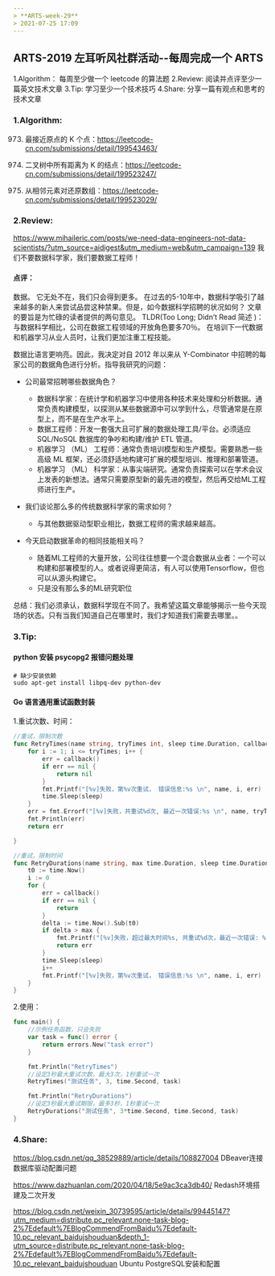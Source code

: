 ```yaml
---
> **ARTS-week-29**
> 2021-07-25 17:09
---
```



## ARTS-2019 左耳听风社群活动--每周完成一个 ARTS
1.Algorithm： 每周至少做一个 leetcode 的算法题
2.Review: 阅读并点评至少一篇英文技术文章
3.Tip: 学习至少一个技术技巧
4.Share: 分享一篇有观点和思考的技术文章

### 1.Algorithm:

973. 最接近原点的 K 个点：https://leetcode-cn.com/submissions/detail/199543463/

863. 二叉树中所有距离为 K 的结点：https://leetcode-cn.com/submissions/detail/199523247/

1743. 从相邻元素对还原数组：https://leetcode-cn.com/submissions/detail/199523029/

### 2.Review:

https://www.mihaileric.com/posts/we-need-data-engineers-not-data-scientists/?utm_source=aidigest&utm_medium=web&utm_campaign=139
我们不要数据科学家，我们要数据工程师！

#### 点评：

数据。 它无处不在，我们只会得到更多。 在过去的5-10年中，数据科学吸引了越来越多的新人来尝试品尝这种禁果。但是，如今数据科学招聘的状况如何？ 文章的要旨是为忙碌的读者提供的两句意见。 TLDR(Too Long; Didn’t Read  简述 )：与数据科学相比，公司在数据工程领域的开放角色要多70％。 在培训下一代数据和机器学习从业人员时，让我们更加注重工程技能。

数据比语言更响亮。因此，我决定对自 2012 年以来从 Y-Combinator 中招聘的每家公司的数据角色进行分析。指导我研究的问题：
- 公司最常招聘哪些数据角色？
  - 数据科学家：在统计学和机器学习中使用各种技术来处理和分析数据。通常负责构建模型，以探测从某些数据源中可以学到什么，尽管通常是在原型上，而不是在生产水平上。
  - 数据工程师：开发一套强大且可扩展的数据处理工具/平台。必须适应 SQL/NoSQL 数据库的争吵和构建/维护 ETL 管道。
  - 机器学习 （ML） 工程师：通常负责培训模型和生产模型。需要熟悉一些高级 ML 框架，还必须舒适地构建可扩展的模型培训、推理和部署管道。
  - 机器学习 （ML） 科学家：从事尖端研究。通常负责探索可以在学术会议上发表的新想法。通常只需要原型新的最先进的模型，然后再交给ML工程师进行生产。

- 我们谈论那么多的传统数据科学家的需求如何？
  - 与其他数据驱动型职业相比，数据工程师的需求越来越高。

- 今天启动数据革命的相同技能相关吗？
  - 随着ML工程师的大量开放，公司往往想要一个混合数据从业者：一个可以构建和部署模型的人。或者说得更简洁，有人可以使用Tensorflow，但也可以从源头构建它。
  - 只是没有那么多的ML研究职位

总结：我们必须承认，数据科学现在不同了。我希望这篇文章能够揭示一些今天现场的状态。只有当我们知道自己在哪里时，我们才知道我们需要去哪里。。

### 3.Tip:

#### python 安装 psycopg2 报错问题处理

```shell
# 缺少安装依赖
sudo apt-get install libpq-dev python-dev
```

#### Go 语言通用重试函数封装

1.重试次数、时间：

```go
//重试，限制次数
func RetryTimes(name string, tryTimes int, sleep time.Duration, callback func() error) (err error) {
    for i := 1; i <= tryTimes; i++ {
        err = callback()
        if err == nil {
            return nil
        }
        fmt.Printf("[%v]失败，第%v次重试， 错误信息:%s \n", name, i, err)
        time.Sleep(sleep)
    }
    err = fmt.Errorf("[%v]失败，共重试%d次, 最近一次错误:%s \n", name, tryTimes, err)
    fmt.Println(err)
    return err

}

//重试，限制时间
func RetryDurations(name string, max time.Duration, sleep time.Duration, callback func() error) (err error) {
    t0 := time.Now()
    i := 0
    for {
        err = callback()
        if err == nil {
            return
        }
        delta := time.Now().Sub(t0)
        if delta > max {
            fmt.Printf("[%v]失败，超过最大时间%s, 共重试%d次，最近一次错误: %s \n", name, max, i, err)
            return err
        }
        time.Sleep(sleep)
        i++
        fmt.Printf("[%v]失败，第%v次重试， 错误信息:%s \n", name, i, err)
    }
}
```

2.使用：

```go
func main() {
    //示例任务函数，只会失败
    var task = func() error {
        return errors.New("task error")
    }

    fmt.Println("RetryTimes")
    //设定3秒最大重试次数，最大3次，1秒重试一次
    RetryTimes("测试任务", 3, time.Second, task)

    fmt.Println("RetryDurations")
    //设定3秒最大重试期限，最多3秒，1秒重试一次
    RetryDurations("测试任务", 3*time.Second, time.Second, task)
}
```


### 4.Share:

https://blog.csdn.net/qq_38529889/article/details/108827004
DBeaver连接数据库驱动配置问题

https://www.dazhuanlan.com/2020/04/18/5e9ac3ca3db40/
Redash环境搭建及二次开发

https://blog.csdn.net/weixin_30739595/article/details/99445147?utm_medium=distribute.pc_relevant.none-task-blog-2%7Edefault%7EBlogCommendFromBaidu%7Edefault-10.pc_relevant_baidujshouduan&depth_1-utm_source=distribute.pc_relevant.none-task-blog-2%7Edefault%7EBlogCommendFromBaidu%7Edefault-10.pc_relevant_baidujshouduan
Ubuntu PostgreSQL安装和配置
